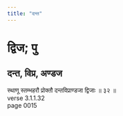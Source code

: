 ```yaml
---
title: "दन्त"
---
```


# द्विज; पु
## दन्त, विप्र, अण्डज
स्थाणू स्तम्भहरौ प्रोक्तौ दन्तविप्राण्डजा द्विजाः ॥ ३२ ॥<br />verse 3.1.1.32<br />page 0015

